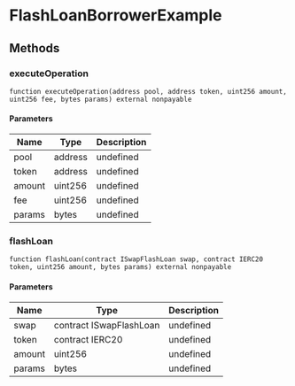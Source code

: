 # FlashLoanBorrowerExample









## Methods

### executeOperation

```solidity
function executeOperation(address pool, address token, uint256 amount, uint256 fee, bytes params) external nonpayable
```





#### Parameters

| Name | Type | Description |
|---|---|---|
| pool | address | undefined |
| token | address | undefined |
| amount | uint256 | undefined |
| fee | uint256 | undefined |
| params | bytes | undefined |

### flashLoan

```solidity
function flashLoan(contract ISwapFlashLoan swap, contract IERC20 token, uint256 amount, bytes params) external nonpayable
```





#### Parameters

| Name | Type | Description |
|---|---|---|
| swap | contract ISwapFlashLoan | undefined |
| token | contract IERC20 | undefined |
| amount | uint256 | undefined |
| params | bytes | undefined |




